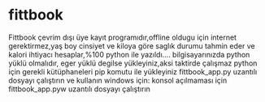 # fittbook
Fittbook çevrim dışı üye kayıt programıdır,offline oldugu için internet gerektirmez,yaş boy cinsiyet ve kiloya göre saglık durumu tahmin eder ve kalori ihtiyacı hesaplar,%100 python ile yazıldı....
bilgisayarınızda python yüklü olmalıdır, eger yüklü degilse yükleyiniz,aksi taktirde çalışmaz
python için gerekli kütüphaneleri pip komutu ile yükleyiniz
fittbook_app.py uzantılı dosyayı çalıştırın ve kullanın
windows için:
konsol açılmaması için fittbook_app.pyw uzantılı dosyayı çalıştırın
